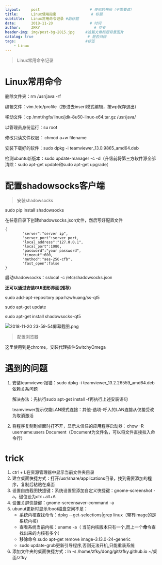 ```yaml
---
layout:     post                       # 使用的布局（不需要改）
title:      Linux使用指南                # 标题 
subtitle:   Linux常用命令记录 #副标题
date:       2018-11-20                 # 时间
author:     ZFKY                         # 作者
header-img: img/post-bg-2015.jpg     #这篇文章标题背景图片
catalog: true                         # 是否归档
tags:                                #标签
    - Linux
---
```

> Linux常用命令记录


# Linux常用命令

删除文件夹：rm /usr/java -rf

编辑文件：vim /etc/profile（按i进去insert模式编辑，按wp保存退出）

移动文件：cp /mnt/hgfs/linux/jdk-8u60-linux-x64.tar.gz /usr/java/

以管理员身份运行：su root

修改只读文件权限： chmod a+w filename

安装下载好的软件：sudo dpkg -i teamviewer_13.0.9865_amd64.deb

检测ubuntu新版本：sudo update-manager -c -d（升级前将第三方软件源全部清除：sudo apt-get update和sudo apt-get upgrade）

# 配置shadowsocks客户端

> 安装shadowsocks

sudo pip install shadowsocks

在任意目录下创建shadowsocks.json文件，然后写好配置文件



```
{
        "server":"server ip",
        "server_port":server port,
        "local_address":"127.0.0.1",
        "local_port":1080,
        "password":"your password",
        "timeout":600,
        "method":"aes-256-cfb",
        "fast_open":false
}
```

启动shadowsocks：sslocal -c /etc/shadowsocks.json

**还可以通过安装GUI图形界面(推荐)**

sudo add-apt-repository ppa:hzwhuang/ss-qt5

sudo apt-get update

sudo apt-get install shadowsocks-qt5

![2018-11-20 23-59-54屏幕截图.png](https://i.loli.net/2018/11/21/5bf43139de12a.png)

> 配置浏览器

这里使用到是chrome，安装代理插件SwitchyOmega

# 遇到的问题

1. 安装teamviewer报错：sudo dpkg -i teamviewer_13.2.26559_amd64.deb依赖关系问题

   解决办法：先执行sudo apt-get install -f再执行上述安装语句

   teamviewer提示仅能LAN模式连接：其他-选项-呼入的LAN连接从仅接受改为取消激活

2. 将程序复制到桌面时打不开，显示未信任的应用程序启动器：chow -R username:users Document（Document为文件名，可以将文件直接拉入命令行）

# trick

1. ctrl + L在资源管理器中显示当前文件夹目录
2. 建立桌面快捷方式：打开/usr/share/applications目录，找到需要添加的程序，复制后粘贴在桌面
3. 设置自由截图快捷键：系统设置里添加自定义快捷键：gnome-screenshot -a，键位设为ctrl+alt+A
4. 设置关屏快捷键：gnome-screensaver-command  -a
5. ubunut更新时显示/boot磁盘空间不足：
   - 系统内核查找命令：dpkg --get-selections\|grep linux（带有image的是系统内核）
   - 查看系统当前内核：uname -a（ 当前内核版本只有一个,而上一个**命**令查找出来的内核有多个）
   - 移除命令:sudo apt-get remove image-3.13.0-24-generic
   - sudo update-grub更新引导程序,否则无法开机,只能重装系统 
6. 添加文件夹的桌面快捷方式：ln -s /home/zfky/dong/git/zfky.github.io ~/桌面/zfky